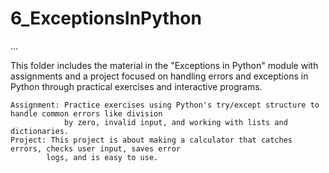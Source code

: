 # 6_ExceptionsInPython

...

This folder includes the material in the "Exceptions in Python" module with assignments and a project focused on handling errors and exceptions in Python through practical exercises and interactive programs.

    Assignment: Practice exercises using Python's try/except structure to handle common errors like division 
                by zero, invalid input, and working with lists and dictionaries.
    Project: This project is about making a calculator that catches errors, checks user input, saves error 
            logs, and is easy to use.